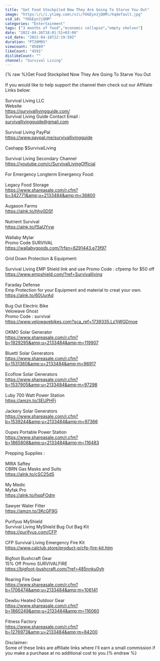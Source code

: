 ```yaml
---
title: "Get Food Stockpiled Now They Are Going To Starve You Out"
image: "https:\/\/i.ytimg.com\/vi\/YOGEynJjQOM\/hqdefault.jpg"
vid_id: "YOGEynJjQOM"
categories: "Entertainment"
tags: ["3 months of food","economic collapse","empty shelves"]
date: "2022-04-26T18:01:51+03:00"
vid_date: "2022-04-18T22:19:50Z"
duration: "PT20M9S"
viewcount: "85889"
likeCount: "4591"
dislikeCount: ""
channel: "Survival Living"
---
```

{% raw %}Get Food Stockpiled Now They Are Going To Starve You Out<br /><br />If you would like to help support the channel then check out our Affiliate Links below:<br /><br />Survival Living LLC <br />Website <br /><a rel="nofollow" target="blank" href="https://survivallivingguide.com/">https://survivallivingguide.com/</a><br />Survival Living Guide Contact Email :<br />survivallivingguide@gmail.com <br /><br />Survival Living PayPal <br /><a rel="nofollow" target="blank" href="https://www.paypal.me/survivallivingguide">https://www.paypal.me/survivallivingguide</a><br /><br />Cashapp $SurvivalLiving<br /><br />Survival Living Secondary Channel <br /><a rel="nofollow" target="blank" href="https://youtube.com/c/SurvivalLivingOfficial">https://youtube.com/c/SurvivalLivingOfficial</a><br /><br />For Emergency Longterm Emergency Food:<br /><br />Legacy Food Storage <br /><a rel="nofollow" target="blank" href="https://www.shareasale.com/r.cfm?b=342771&amp;u=2133484&amp;m=36800">https://www.shareasale.com/r.cfm?b=342771&amp;u=2133484&amp;m=36800</a><br /><br />Augason Farms <br /><a rel="nofollow" target="blank" href="https://alnk.to/hhv0DSf">https://alnk.to/hhv0DSf</a><br /><br />Nutrient Survival <br /><a rel="nofollow" target="blank" href="https://alnk.to/fSaUYvw">https://alnk.to/fSaUYvw</a><br /><br />Wallaby Mylar<br />Promo Code SURVIVAL<br /><a rel="nofollow" target="blank" href="https://wallabygoods.com/?rfsn=6291443.e73f97">https://wallabygoods.com/?rfsn=6291443.e73f97</a><br /><br />Grid Down Protection &amp; Equipment:<br /><br />Survival Living EMP Shield link and use Promo Code : cfpemp for $50 off <a rel="nofollow" target="blank" href="https://www.empshield.com/?ref=Survivalliving">https://www.empshield.com/?ref=Survivalliving</a><br /><br />Faraday Defense<br />Emp Protection for your Equipment and material to creat your own.<br /><a rel="nofollow" target="blank" href="https://alnk.to/60UurAd">https://alnk.to/60UurAd</a><br /><br />Bug Out Electric Bike<br />Velowave Ghost<br />Promo Code : survival <br /><a rel="nofollow" target="blank" href="https://www.velowavebikes.com?sca_ref=1739335.Lz1jWGDmoe">https://www.velowavebikes.com?sca_ref=1739335.Lz1jWGDmoe</a><br /><br />OKMO Solar Generator <br /><a rel="nofollow" target="blank" href="https://www.shareasale.com/r.cfm?b=1929295&amp;u=2133484&amp;m=119907">https://www.shareasale.com/r.cfm?b=1929295&amp;u=2133484&amp;m=119907</a><br /><br />Bluetti Solar Generators <br /><a rel="nofollow" target="blank" href="https://www.shareasale.com/r.cfm?b=1531360&amp;u=2133484&amp;m=96917">https://www.shareasale.com/r.cfm?b=1531360&amp;u=2133484&amp;m=96917</a><br /><br />Ecoflow Solar Generators <br /><a rel="nofollow" target="blank" href="https://www.shareasale.com/r.cfm?b=1537905&amp;u=2133484&amp;m=97298">https://www.shareasale.com/r.cfm?b=1537905&amp;u=2133484&amp;m=97298</a><br /><br />Luby 700 Watt Power Station<br /><a rel="nofollow" target="blank" href="https://amzn.to/3EUPHFj">https://amzn.to/3EUPHFj</a><br /><br />Jackery Solar Generators <br /><a rel="nofollow" target="blank" href="https://www.shareasale.com/r.cfm?b=1539244&amp;u=2133484&amp;m=97366">https://www.shareasale.com/r.cfm?b=1539244&amp;u=2133484&amp;m=97366</a><br /><br />Oupes Portable Power Station <br /><a rel="nofollow" target="blank" href="https://www.shareasale.com/r.cfm?b=1865808&amp;u=2133484&amp;m=116483">https://www.shareasale.com/r.cfm?b=1865808&amp;u=2133484&amp;m=116483</a><br /><br />Prepping Supplies :<br /><br />MIRA Saftey <br />CBRN Gas Masks and Suits<br /><a rel="nofollow" target="blank" href="https://alnk.to/cSC25dS">https://alnk.to/cSC25dS</a><br /><br />My Medic<br />Myfak Pro<br /><a rel="nofollow" target="blank" href="https://alnk.to/hsqFOdm">https://alnk.to/hsqFOdm</a><br /><br />Sawyer Water Filter<br /><a rel="nofollow" target="blank" href="https://amzn.to/3KcGF9G">https://amzn.to/3KcGF9G</a><br /><br />Purifyus MyShield <br />Survival Living MyShield Bug Out Bag Kit<br /><a rel="nofollow" target="blank" href="https://purifyus.com/CFP">https://purifyus.com/CFP</a><br /><br />CFP Survival Living Emergency Fire Kit<br /><a rel="nofollow" target="blank" href="https://www.calclub.store/product-p/cfp-fire-kit.htm">https://www.calclub.store/product-p/cfp-fire-kit.htm</a><br /><br />Bigfoot Bushcraft Gear<br />15% Off Promo SURVIVALFIRE<br /><a rel="nofollow" target="blank" href="https://bigfoot-bushcraft.com/?ref=485nnku0yh">https://bigfoot-bushcraft.com/?ref=485nnku0yh</a><br /><br />Roaring Fire Gear<br /><a rel="nofollow" target="blank" href="https://www.shareasale.com/r.cfm?b=1706474&amp;u=2133484&amp;m=106141">https://www.shareasale.com/r.cfm?b=1706474&amp;u=2133484&amp;m=106141</a><br /><br />Dewbu Heated Outdoor Gear<br /><a rel="nofollow" target="blank" href="https://www.shareasale.com/r.cfm?b=1860249&amp;u=2133484&amp;m=116060">https://www.shareasale.com/r.cfm?b=1860249&amp;u=2133484&amp;m=116060</a><br /><br />Fitness Factory <br /><a rel="nofollow" target="blank" href="https://www.shareasale.com/r.cfm?b=1276973&amp;u=2133484&amp;m=84200">https://www.shareasale.com/r.cfm?b=1276973&amp;u=2133484&amp;m=84200</a><br /><br />Disclaimer:<br />Some of these links are affiliate links where I'll earn a small commission if you make a purchase at no additional cost to you.{% endraw %}
